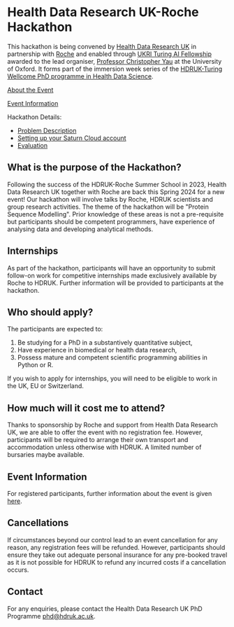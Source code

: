 # Health Data Research UK-Roche Hackathon

This hackathon is being convened by [Health Data Research UK](http://www.hdruk.ac.uk) in partnership with [Roche](http://www.roche.com) and enabled through [UKRI Turing AI Fellowship](https://www.gov.uk/government/publications/turing-artificial-intelligence-fellowships/turing-artificial-intelligence-fellowships) awarded to the lead organiser, [Professor Christopher Yau](https://www.wrh.ox.ac.uk/team/christoper-yau) at the University of Oxford. It forms part of the immersion week series of the [HDRUK-Turing Wellcome PhD programme in Health Data Science](https://www.hdruk.ac.uk/careers-in-health-data-science/further-education/phd-programme/).

[About the Event](files/about.md)

[Event Information](files/eventinfo.md)

Hackathon Details:

- [Problem Description](files/problem.md)
- [Setting up your Saturn Cloud account](setup.md)
- [Evaluation](evaluation.md)

## What is the purpose of the Hackathon?

Following the success of the HDRUK-Roche Summer School in 2023, Health Data Research UK together with Roche are back this Spring 2024 for a new event! Our hackathon will involve talks by Roche, HDRUK scientists and group research activities. The theme of the hackathon will be "Protein Sequence Modelling". Prior knowledge of these areas is not a pre-requisite but participants should be competent programmers, have experience of analysing data and developing analytical methods.

## Internships

As part of the hackathon, participants will have an opportunity to submit follow-on work for competitive internships made exclusively available by Roche to HDRUK. Further information will be provided to participants at the hackathon.

## Who should apply?

The participants are expected to:

1. Be studying for a PhD in a substantively quantitative subject,
2. Have experience in biomedical or health data research,
3. Possess mature and competent scientific programming abilities in Python or R.

If you wish to apply for internships, you will need to be eligible to work in the UK, EU or Switzerland.

## How much will it cost me to attend?

Thanks to sponsorship by Roche and support from Health Data Research UK, we are able to offer the event with no registration fee. However, participants will be required to arrange their own transport and accommodation unless otherwise with HDRUK. A limited number of bursaries maybe available.

## Event Information

For registered participants, further information about the event is given [here](eventinfo.md).

## Cancellations

If circumstances beyond our control lead to an event cancellation for any reason, any registration fees will be refunded. However, participants should ensure they take out adequate personal insurance for any pre-booked travel as it is not possible for HDRUK to refund any incurred costs if a cancellation occurs.

## Contact

For any enquiries, please contact the Health Data Research UK PhD Programme [phd@hdruk.ac.uk](phd@hdruk.ac.uk).
